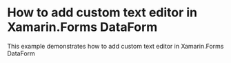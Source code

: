 # How to add custom text editor in Xamarin.Forms DataForm

This example demonstrates how to add custom text editor in Xamarin.Forms DataForm
